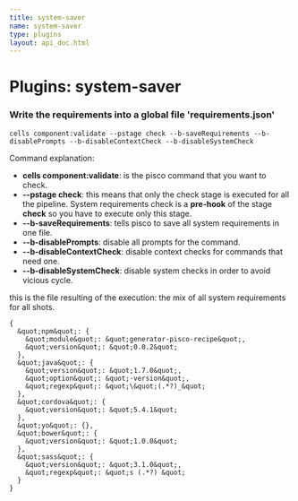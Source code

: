 ```yaml
---
title: system-saver
name: system-saver
type: plugins
layout: api_doc.html
---
```

# Plugins: system-saver


### Write the requirements into a global file &#39;requirements.json&#39;

    cells component:validate --pstage check --b-saveRequirements --b-disablePrompts --b-disableContextCheck --b-disableSystemCheck
    
Command explanation:

- **cells component:validate**: is the pisco command that you want to check.
- **--pstage check**: this means that only the check stage is executed for all the pipeline. System requirements check is a **pre-hook** of the stage **check** so you have to execute only this stage.
- **--b-saveRequirements**: tells pisco to save all system requirements in one file.
- **--b-disablePrompts**: disable all prompts for the command. 
- **--b-disableContextCheck**: disable context checks for commands that need one.
- **--b-disableSystemCheck**: disable system checks in order to avoid vicious cycle.

this is the file resulting of the execution: the mix of all system requirements for all shots.

```
{
  &quot;npm&quot;: {
    &quot;module&quot;: &quot;generator-pisco-recipe&quot;,
    &quot;version&quot;: &quot;0.0.2&quot;
  },
  &quot;java&quot;: {
    &quot;version&quot;: &quot;1.7.0&quot;,
    &quot;option&quot;: &quot;-version&quot;,
    &quot;regexp&quot;: &quot;\&quot;(.*?)_&quot;
  },
  &quot;cordova&quot;: {
    &quot;version&quot;: &quot;5.4.1&quot;
  },
  &quot;yo&quot;: {},
  &quot;bower&quot;: {
    &quot;version&quot;: &quot;1.0.0&quot;
  },
  &quot;sass&quot;: {
    &quot;version&quot;: &quot;3.1.0&quot;,
    &quot;regexp&quot;: &quot;s (.*?) &quot;
  }
}
```

